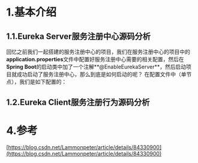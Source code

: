 # 1.基本介绍

## 1.1.Eureka Server服务注册中心源码分析
回忆之前我们一起搭建的服务注册中心的项目，我们在服务注册中心的项目中的**application.properties**文件中配置好服务注册中心需要的相关配置，然后在**Spring Boot**的启动类中加了一个注解**@EnableEurekaServer**，然后启动项目就成功启动了服务注册中心，那么到底是如何启动的呢？
在配置文件中（单节点），我们是如下配置的：



## 1.2.Eureka Client服务注册行为源码分析

# 4.参考

[https://blog.csdn.net/Lammonpeter/article/details/84330900](https://blog.csdn.net/Lammonpeter/article/details/84330900)

